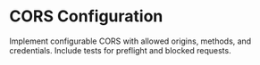 # CORS Configuration
Implement configurable CORS with allowed origins, methods, and credentials.
Include tests for preflight and blocked requests.
